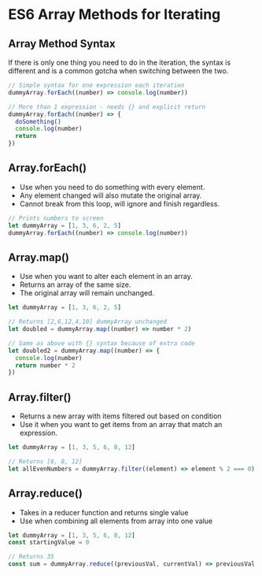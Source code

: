 # ES6 Array Methods for Iterating

## Array Method Syntax

If there is only one thing you need to do in the iteration, the syntax is different and is a common gotcha when switching between the two.

```js
// Simple syntax for one expression each iteration
dummyArray.forEach((number) => console.log(number))

// More than 1 expression - needs {} and explicit return
dummyArray.forEach((number) => {
  doSomething()
  console.log(number)
  return
})
```

## Array.forEach()

- Use when you need to do something with every element.
- Any element changed will also mutate the original array.
- Cannot break from this loop, will ignore and finish regardless.

```js
// Prints numbers to screen
let dummyArray = [1, 3, 6, 2, 5]
dummyArray.forEach((number) => console.log(number))
```

## Array.map()

- Use when you want to alter each element in an array.
- Returns an array of the same size.
- The original array will remain unchanged.

```js
let dummyArray = [1, 3, 6, 2, 5]

// Returns [2,6,12,4,10] dummyArray unchanged
let doubled = dummyArray.map((number) => number * 2)

// Same as above with {} syntax because of extra code
let doubled2 = dummyArray.map((number) => {
  console.log(number)
  return number * 2
})
```

## Array.filter()

- Returns a new array with items filtered out based on condition
- Use it when you want to get items from an array that match an expression.

```js
let dummyArray = [1, 3, 5, 6, 8, 12]

// Returns [6, 8, 12]
let allEvenNumbers = dummyArray.filter((element) => element % 2 === 0)
```

## Array.reduce()

- Takes in a reducer function and returns single value
- Use when combining all elements from array into one value

```js
let dummyArray = [1, 3, 5, 6, 8, 12]
const startingValue = 0

// Returns 35
const sum = dummyArray.reduce((previousVal, currentVal) => previousVal + currentVal, startingValue)
```
